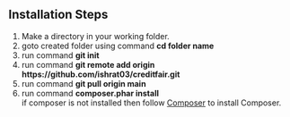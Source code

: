 <h2>Installation Steps</h2>
<ol>
    <li>
        Make a directory in your working folder.
    </li>
    <li>
        goto created folder using command <b>cd folder name</b>
    </li>
    <li>
        run command <b>git init</b>
    </li>
    <li>
        run command <b>git remote add origin https://github.com/ishrat03/creditfair.git</b>
    </li>
    <li>
        run command <b> git pull origin main</b>
    </li>
    <li>
        run command <b>composer.phar install</b><br>
        if composer is not installed then follow <a href="https://getcomposer.org/">Composer</a> to install Composer.
    </li>
</ol>
